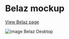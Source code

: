 # Belaz mockup

[View Belaz page](https://razhnoff.github.io/belazMockUp/ "Belaz")

![image Belaz Desktop](/belaz.png?raw=true "Belaz Title")
